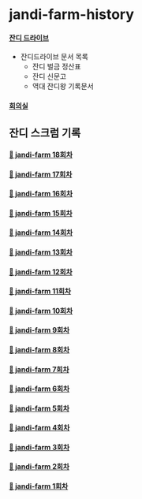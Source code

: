 # jandi-farm-history

#### [잔디 드라이브](https://drive.google.com/drive/folders/1GhJG2lU1eRsBmR0MYB2-RvXiMCAotxUd?usp=sharing)

- 잔디드라이브 문서 목록
  - 잔디 벌금 정산표
  - 잔디 신문고
  - 역대 잔디왕 기록문서

#### [회의실](https://meet.google.com/hhc-ocui-noa)

## 잔디 스크럼 기록

#### [🌱 jandi-farm 18회차](https://github.com/jandifarm/jandi-farm-history/blob/master/jandi-farm-18%ED%9A%8C%EC%B0%A8/README.md)

#### [🌱 jandi-farm 17회차](https://github.com/jandifarm/jandi-farm-history/blob/master/jandi-farm-17%ED%9A%8C%EC%B0%A8/README.md)

#### [🌱 jandi-farm 16회차](https://github.com/jandifarm/jandi-farm-history/blob/master/jandi-farm-16%ED%9A%8C%EC%B0%A8/README.md)

#### [🌱 jandi-farm 15회차](https://github.com/jandifarm/jandi-farm-history/blob/master/jandi-farm-15%ED%9A%8C%EC%B0%A8/README.md)

#### [🌱 jandi-farm 14회차](https://github.com/jandifarm/jandi-farm-history/blob/master/jandi-farm-14%ED%9A%8C%EC%B0%A8/README.md)

#### [🌱 jandi-farm 13회차](https://github.com/jandifarm/jandi-farm-history/blob/master/jandi-farm-13%ED%9A%8C%EC%B0%A8/README.md)

#### [🌱 jandi-farm 12회차](https://github.com/jandifarm/jandi-farm-history/blob/master/jandi-farm-12%ED%9A%8C%EC%B0%A8/README.md)

#### [🌱 jandi-farm 11회차](https://github.com/jandifarm/jandi-farm-history/blob/master/jandi-farm-11%ED%9A%8C%EC%B0%A8/README.md)

#### [🌱 jandi-farm 10회차](https://github.com/jandifarm/jandi-farm-history/blob/master/jandi-farm-10%ED%9A%8C%EC%B0%A8/README.md)

#### [🌱 jandi-farm 9회차](https://github.com/jandifarm/jandi-farm-history/blob/master/jandi-farm-09%ED%9A%8C%EC%B0%A8/README.md)

#### [🌱 jandi-farm 8회차](https://github.com/jandifarm/jandi-farm-history/blob/master/jandi-farm-08%ED%9A%8C%EC%B0%A8/README.md)

#### [🌱 jandi-farm 7회차](https://github.com/jandifarm/jandi-farm-history/blob/master/jandi-farm-07%ED%9A%8C%EC%B0%A8/README.md)

#### [🌱 jandi-farm 6회차](https://github.com/jandifarm/jandi-farm-history/blob/master/jandi-farm-06%ED%9A%8C%EC%B0%A8/README.md)

#### [🌱 jandi-farm 5회차](https://github.com/jandifarm/jandi-farm-history/blob/master/jandi-farm-05%ED%9A%8C%EC%B0%A8/README.md)

#### [🌱 jandi-farm 4회차](https://github.com/jandifarm/jandi-farm-history/blob/master/jandi-farm-04%ED%9A%8C%EC%B0%A8/README.md)

#### [🌱 jandi-farm 3회차](https://github.com/jandifarm/jandi-farm-history/blob/master/jandi-farm-03%ED%9A%8C%EC%B0%A8/README.md)

#### [🌱 jandi-farm 2회차](https://github.com/jandifarm/jandi-farm-history/blob/master/jandi-farm-02%ED%9A%8C%EC%B0%A8/README.md)

#### [🌱 jandi-farm 1회차](https://github.com/jandifarm/jandi-farm-history/blob/master/jandi-farm-01%ED%9A%8C%EC%B0%A8/README.md)
